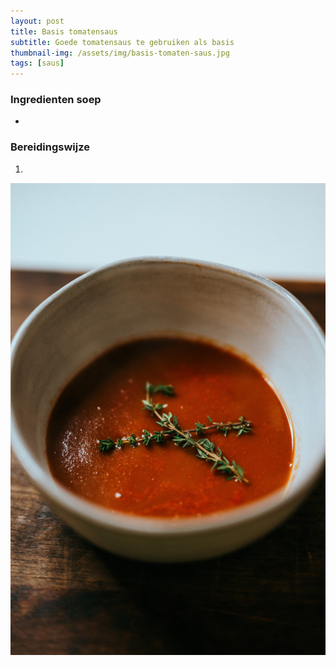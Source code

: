 ```yaml
---
layout: post
title: Basis tomatensaus
subtitle: Goede tomatensaus te gebruiken als basis
thumbnail-img: /assets/img/basis-tomaten-saus.jpg
tags: [saus]
---
```


### Ingredienten soep

-

### Bereidingswijze

1.

![Basis tomatensaus](/assets/img/basis-tomaten-saus.jpg)

